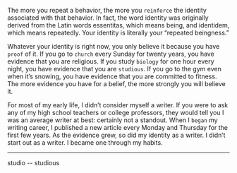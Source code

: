 The more you repeat a behavior, the more you `reinforce` the identity
associated with that behavior. In fact, the word identity was originally
derived from the Latin words essentitas, which means being, and
identidem, which means repeatedly. Your identity is literally your
“repeated beingness.”

Whatever your identity is right now, you only believe it because you
have `proof` of it. If you go to `church` every Sunday for twenty years, you
have evidence that you are religious. If you study `biology` for one hour
every night, you have evidence that you are `studious`. If you go to the
gym even when it’s snowing, you have evidence that you are
committed to fitness. The more evidence you have for a belief, the
more strongly you will believe it.

For most of my early life, I didn’t consider myself a writer. If you
were to ask any of my high school teachers or college professors, they
would tell you I was an average writer at best: certainly not a standout.
When I `began` my writing career, I published a new article every
Monday and Thursday for the first few years. As the evidence grew, so 
did my identity as a writer. I didn’t start out as a writer. I became  one 
through my habits.

---
studio -- studious